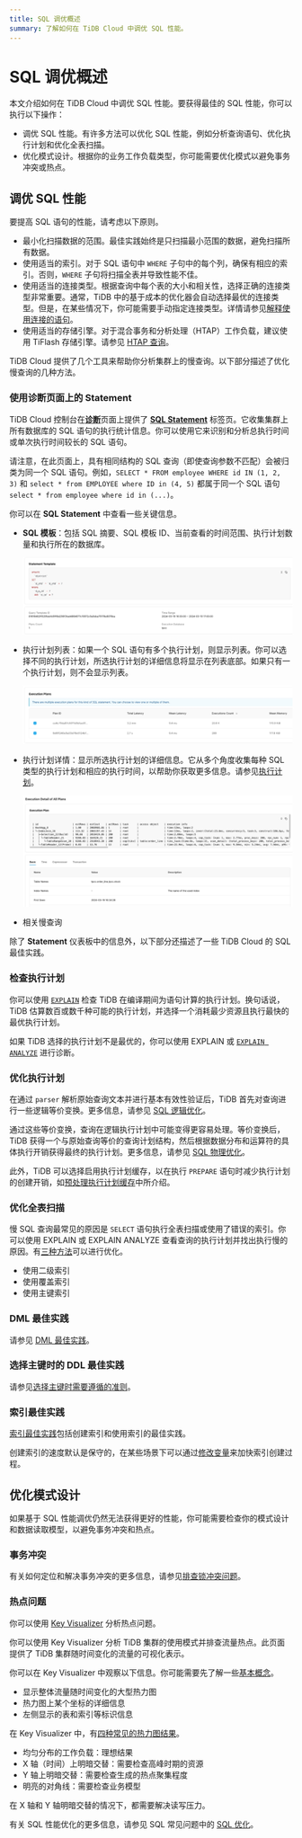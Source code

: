 ```yaml
---
title: SQL 调优概述
summary: 了解如何在 TiDB Cloud 中调优 SQL 性能。
---
```


# SQL 调优概述

本文介绍如何在 TiDB Cloud 中调优 SQL 性能。要获得最佳的 SQL 性能，你可以执行以下操作：

- 调优 SQL 性能。有许多方法可以优化 SQL 性能，例如分析查询语句、优化执行计划和优化全表扫描。
- 优化模式设计。根据你的业务工作负载类型，你可能需要优化模式以避免事务冲突或热点。

## 调优 SQL 性能

要提高 SQL 语句的性能，请考虑以下原则。

- 最小化扫描数据的范围。最佳实践始终是只扫描最小范围的数据，避免扫描所有数据。
- 使用适当的索引。对于 SQL 语句中 `WHERE` 子句中的每个列，确保有相应的索引。否则，`WHERE` 子句将扫描全表并导致性能不佳。
- 使用适当的连接类型。根据查询中每个表的大小和相关性，选择正确的连接类型非常重要。通常，TiDB 中的基于成本的优化器会自动选择最优的连接类型。但是，在某些情况下，你可能需要手动指定连接类型。详情请参见[解释使用连接的语句](/explain-joins.md)。
- 使用适当的存储引擎。对于混合事务和分析处理（HTAP）工作负载，建议使用 TiFlash 存储引擎。请参见 [HTAP 查询](/develop/dev-guide-hybrid-oltp-and-olap-queries.md)。

TiDB Cloud 提供了几个工具来帮助你分析集群上的慢查询。以下部分描述了优化慢查询的几种方法。

### 使用诊断页面上的 Statement

TiDB Cloud 控制台在[**诊断**](/tidb-cloud/tune-performance.md#view-the-diagnosis-page)页面上提供了 [**SQL Statement**](/tidb-cloud/tune-performance.md#statement-analysis) 标签页。它收集集群上所有数据库的 SQL 语句的执行统计信息。你可以使用它来识别和分析总执行时间或单次执行时间较长的 SQL 语句。

请注意，在此页面上，具有相同结构的 SQL 查询（即使查询参数不匹配）会被归类为同一个 SQL 语句。例如，`SELECT * FROM employee WHERE id IN (1, 2, 3)` 和 `select * from EMPLOYEE where ID in (4, 5)` 都属于同一个 SQL 语句 `select * from employee where id in (...)`。

你可以在 **SQL Statement** 中查看一些关键信息。

- **SQL 模板**：包括 SQL 摘要、SQL 模板 ID、当前查看的时间范围、执行计划数量和执行所在的数据库。

    ![Details0](/media/dashboard/dashboard-statement-detail0.png)

- 执行计划列表：如果一个 SQL 语句有多个执行计划，则显示列表。你可以选择不同的执行计划，所选执行计划的详细信息将显示在列表底部。如果只有一个执行计划，则不会显示列表。

    ![Details1](/media/dashboard/dashboard-statement-detail1.png)

- 执行计划详情：显示所选执行计划的详细信息。它从多个角度收集每种 SQL 类型的执行计划和相应的执行时间，以帮助你获取更多信息。请参见[执行计划](https://docs.pingcap.com/tidb/stable/dashboard-statement-details#execution-plans)。

    ![Details2](/media/dashboard/dashboard-statement-detail2.png)

- 相关慢查询

除了 **Statement** 仪表板中的信息外，以下部分还描述了一些 TiDB Cloud 的 SQL 最佳实践。

### 检查执行计划

你可以使用 [`EXPLAIN`](/explain-overview.md) 检查 TiDB 在编译期间为语句计算的执行计划。换句话说，TiDB 估算数百或数千种可能的执行计划，并选择一个消耗最少资源且执行最快的最优执行计划。

如果 TiDB 选择的执行计划不是最优的，你可以使用 EXPLAIN 或 [`EXPLAIN ANALYZE`](/sql-statements/sql-statement-explain-analyze.md) 进行诊断。

### 优化执行计划

在通过 `parser` 解析原始查询文本并进行基本有效性验证后，TiDB 首先对查询进行一些逻辑等价变换。更多信息，请参见 [SQL 逻辑优化](/sql-logical-optimization.md)。

通过这些等价变换，查询在逻辑执行计划中可能变得更容易处理。等价变换后，TiDB 获得一个与原始查询等价的查询计划结构，然后根据数据分布和运算符的具体执行开销获得最终的执行计划。更多信息，请参见 [SQL 物理优化](/sql-physical-optimization.md)。

此外，TiDB 可以选择启用执行计划缓存，以在执行 `PREPARE` 语句时减少执行计划的创建开销，如[预处理执行计划缓存](/sql-prepared-plan-cache.md)中所介绍。

### 优化全表扫描

慢 SQL 查询最常见的原因是 `SELECT` 语句执行全表扫描或使用了错误的索引。你可以使用 EXPLAIN 或 EXPLAIN ANALYZE 查看查询的执行计划并找出执行慢的原因。有[三种方法](/develop/dev-guide-optimize-sql.md)可以进行优化。

- 使用二级索引
- 使用覆盖索引
- 使用主键索引

### DML 最佳实践

请参见 [DML 最佳实践](/develop/dev-guide-optimize-sql-best-practices.md#dml-最佳实践)。

### 选择主键时的 DDL 最佳实践

请参见[选择主键时需要遵循的准则](/develop/dev-guide-create-table.md#选择主键时需要遵循的准则)。

### 索引最佳实践

[索引最佳实践](/develop/dev-guide-index-best-practice.md)包括创建索引和使用索引的最佳实践。

创建索引的速度默认是保守的，在某些场景下可以通过[修改变量](/develop/dev-guide-optimize-sql-best-practices.md#添加索引最佳实践)来加快索引创建过程。

<!--
### 使用慢日志内存映射表

你可以通过查询 [INFORMATION_SCHEMA.SLOW_QUERY](/identify-slow-queries.md#慢日志中的内存映射) 表来查询慢查询日志的内容，并在 [`SLOW_QUERY`](/information-schema/information-schema-slow-query.md) 表中找到结构。使用此表，你可以使用不同的字段执行查询以找出潜在问题。

推荐的慢查询分析过程如下。

1. [识别查询的性能瓶颈](/analyze-slow-queries.md#识别查询的性能瓶颈)。即识别查询过程中耗时较长的部分。
2. [分析系统问题](/analyze-slow-queries.md#分析系统问题)。根据瓶颈点，结合当时的监控、日志等信息找出可能的原因。
3. [分析优化器问题](/analyze-slow-queries.md#分析优化器问题)。分析是否存在更好的执行计划。
-->

## 优化模式设计

如果基于 SQL 性能调优仍然无法获得更好的性能，你可能需要检查你的模式设计和数据读取模型，以避免事务冲突和热点。

### 事务冲突

有关如何定位和解决事务冲突的更多信息，请参见[排查锁冲突问题](https://docs.pingcap.com/tidb/stable/troubleshoot-lock-conflicts#排查锁冲突问题)。

### 热点问题

你可以使用 [Key Visualizer](/tidb-cloud/tune-performance.md#key-visualizer) 分析热点问题。

你可以使用 Key Visualizer 分析 TiDB 集群的使用模式并排查流量热点。此页面提供了 TiDB 集群随时间变化的流量的可视化表示。

你可以在 Key Visualizer 中观察以下信息。你可能需要先了解一些[基本概念](https://docs.pingcap.com/tidb/stable/dashboard-key-visualizer#基本概念)。

- 显示整体流量随时间变化的大型热力图
- 热力图上某个坐标的详细信息
- 左侧显示的表和索引等标识信息

在 Key Visualizer 中，有[四种常见的热力图结果](https://docs.pingcap.com/tidb/stable/dashboard-key-visualizer#常见热力图类型)。

- 均匀分布的工作负载：理想结果
- X 轴（时间）上明暗交替：需要检查高峰时期的资源
- Y 轴上明暗交替：需要检查生成的热点聚集程度
- 明亮的对角线：需要检查业务模型

在 X 轴和 Y 轴明暗交替的情况下，都需要解决读写压力。

有关 SQL 性能优化的更多信息，请参见 SQL 常见问题中的 [SQL 优化](https://docs.pingcap.com/tidb/stable/sql-faq#sql-优化)。
